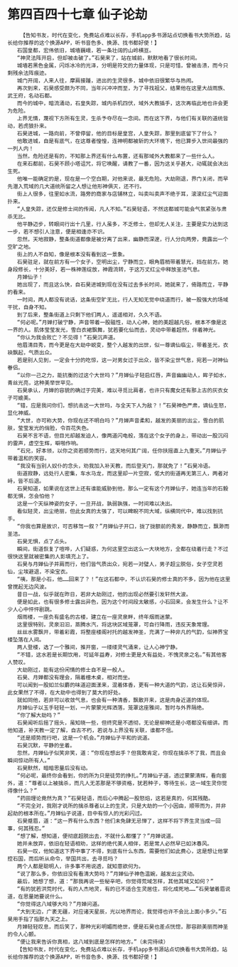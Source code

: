 # 第四百四十七章 仙子论劫
        【告知书友，时代在变化，免费站点难以长存，手机app多书源站点切换看书大势所趋，站长给你推荐的这个换源APP，听书音色多、换源、找书都好使！】
       石国皇都，宏伟依旧，城墙巍峨，若一条壮阔的山岭横亘。
       “神灵法阵开启，但却被击破了。”石昊来了，站在城前，默默地看了很长时间。
       城墙若黑色金属，闪烁冰冷的光泽，分明是符文的力量体现，只是可惜，曾被击溃，而今只剩残余法阵痕迹。
       城门开阔，人来人往，摩肩接踵，进出的生灵很多，城中依旧很繁华与热闹。
       再次到来，石昊感受颇为不同，当年兴冲冲而至，为了寻找祖父，结果他在这里大战雨族、武王府，名动石都。
       而今的城中，暗流涌动，石皇失踪，城内杀机四伏，域外大教插手，这次再临此地也许会更为危险。
       上界无情，蔑视下方所有生灵，生杀予夺尽在一念间。而在这下界，与他们有关联的道统皆动，若虎狼扑来。
       石昊进城，一路向前，不曾停留，他的目标是皇宫，人皇失踪，那里到底留下了什么？
       他敢进城，自是有底气，在这尊者惶惶，连神明都被斩的大环境下，他已算步入世间最强的一列人内！
       当然，危险还是有的，不知那上界还有什么布置，还有那域外大教都来了一些什么人。
       在来石都前，石昊不顾小塔诅咒，将它唤醒，请教了一番，因为这关乎甚大，动辄就会决出生死。
       他唯一能确定的是，现在是一个空白期，对他来说，最无危险。大劫刚退，界门关闭，而早先潜入荒域的几大道统所留之人想让他形神俱灭，还不行。
       街上人很多，往里如水流，路旁的商家与店铺林立，叫卖叫卖声不绝于耳，滚滚红尘气迎面扑来。
       “人皇失踪，还仅是修士间的传闻，凡人不知。”石昊轻语，不然这都城可能会气氛紧张与肃杀无比。
       他平静迈步，转眼间行出十几里，行人虽多，不乏修士，但却无人关注，主要是实力达到这一步，若不想引人注意，便是相逢亦不识。
       忽然，天地寂静，整条街道都像是被分离了出来，幽静而深邃，行人分向两旁，竟露出一个空旷之地。
       街上的人不自知，像是根本没有看到这一景象。
       石昊驻足，就在前方有一个女子，空明出尘，宁静而立，眼角眉梢带着慧光，挡在前方。她身段修长，十分美好，若一株神莲绽放，神霞流转，于这万丈红尘中释放圣洁气息。
       月婵仙子！
       她出现了，而且这么快，自石昊进城到现在没有过去多长时间，她就来了，倚路而立，平静的看来。
       一时间，两人都没有说话，这条街空旷无比，行人无知无觉中绕道而行，被一股强大的场域干扰，自身不知。
       到了后来，整条街道上只剩下他们两人，遥遥相对，久久不语。
       “何必呢。”月婵打破宁静，声音带着一股磁性，动人心神，她的美超越凡俗，根本不像是这一界的人。肌体莹莹发光，雪白衣裙飘舞，犹若要化仙而去，灵动中带着超然，伴着神光。
       “你认为我会败亡？不见得！”石昊沉声道。
       他眉清目秀，而今更是在大劫中蜕变，整个人越发的出世，似一尊谪仙临尘，带着圣光，衣袂飘起，气质出众。
       若是别人见到，一定会十分的吃惊，这一对男女过于出众，皆不染尘世气息，宛若一对神仙眷侣。
       “以你一己之力，能抗衡的过这个大世吗？”月婵仙子轻启红唇，声音幽幽动人，眸子如水，青丝光亮，这种美举世罕见。
       石昊承认，月婵的容貌的确过于完美，难以寻觅比肩者，也许只有魔女还有那上古的灰衣女子可媲美。
       “错，应是我问你们，想抗击这一大世吗，与全天下人为敌？！”石昊神色严肃，谪仙生怒，显化神威。
       “大世，亦可称大势，你现在还不明白吗？”月婵声音柔和，越发的美丽的出尘，雪白的肌肤，莹莹发光的俏脸，令百花失色。
       石昊不言不语，但目光却越发迫人，像两道闪电般，落在这个女子的身上，带动出一股沉闷的雷声，虚空生辉，噼啪作响。
       “石兄，好本领，以你之资若顺势而行，这天地何其广阔，任你扶摇直上九重天。”月婵仙子带着温和的笑容。
       “我没有当别人奴仆的念头，劝我加入补天教，而后登天门，那就免了！”石昊冷语。
       街道寂静，远处行人密集，车水马龙，而这里却一片空寂，偌大的街道再无第三人，两者对峙，皆不后退。
       石昊知道，如果说在这世上还有谁能威胁到他，那么一定有这个月婵仙子，她连当年的石毅都无惧，怎会怕他？
       这是一个天纵神姿的女子，一旦开战，孰弱孰强，一时间难以决出。
       看似轻灵，出尘绝丽，但此女真的太强了，可以睥睨不同大域，纵横同代中，难以找到抗手。
       “你我也算是故识，可否移驾一叙？”月婵仙子开口，拢了拢额前的秀发，静静而立，飘渺而圣洁。
       石昊无惧，点了点头。
       瞬间，街道恢复了喧哗，人们疑惑，为何这里空出这么一大块地方，全都在绕着行走？不过很快这里就被密集的人影填充上了。
       石昊与月婵仙子并肩而行，他们皆气质出众，宛若一对璧人，男子超尘脱俗，女子空灵若仙，尘埃避退，不染宝衣。
       “咦，那是小石，他……回来了？！”在这石都中，不认识石昊的修士真的不多，因为他在这里曾搅起无边风波。
       昔日一战，似乎就在昨日，若非大劫刚过，他的出现必然要引发轩然大波。
       便是如此，也有很多修士露出异色，因为这个时间段太敏感，小石回来，会发生什么？让不少人心中怦怦剧跳。
       烟雨楼，一座负有盛名的古楼，建立在一座灵泉畔，终年烟雨迷蒙。
       这里很特别，灵泉汩汩，蒸腾水汽，将这块区域笼罩，可自行降雨，违反天象常理。
       丝丝水雾飘开，带着彩霞，将整座楼阁衬托的越发神圣，充满了一种非凡的气韵，似神界宝楼坠落在人间。
       两人登楼，选了一个雅间，推开窗，一缕缕灵气涌来，让人心神宁静。
       “不错，这水若是长期饮用，可延年益寿，对修士更是大有益处，不愧灵泉之名。”有其他客人赞叹。
       大劫刚过，能有这份闲情的修士自不是一般人。
       石昊、月婵都没有理会，隔着檀木桌，相对而坐。
       可以闻到一股如兰似麝的味道迎面漾来，混着体香，更有一种大道的气韵，这让石昊惊异，此女果然了不得，在大劫中也得到了莫大的好处。
       就如同他，若非可以收敛气息，也会有一种清香，飘散开来，这是肉身近道的体现。
       月婵仙子以玉手轻轻一划，一片蒙蒙光辉洒落，笼罩这座雅间，暂时与外界隔绝。
       “你了解大劫吗？”
       石昊闻听后摇了摇头，虽知晓一些，但终究是不透彻，无论是柳神还是小塔都没有细讲。而他知道，补天教一定了解，自古不朽，若说与上界没有关联，谁都不信。
       “还是顺势而行吧，这是一个机会。”月婵仙子平和的说道。
       石昊沉默，平静的坐着。
       忽然，月婵仙子似笑非笑，道：“你现在想出手？但我敢肯定，你现在擒杀不了我，而且会瞬间惊动所有人。”
       石昊默然，暗暗思量后没有动。
       “何必呢，最终你会看到，你的所为只是徒劳的挣扎。”月婵仙子道，透过蒙蒙清辉，看向窗外，道：“尊者以上被擒杀，而凡人无恙那是不够资格，犹若种子，等待生长，这一域生灵你觉得像什么？”
       “药田理论竟然为真？”石昊轻语，而后心中腾起一股怒焰，这若是真的，何其残酷。
       “不完全对，我刚才说所的擒杀尊者以上的生灵，只是大劫的一个小因由，顺带而为，并非起劫的根本所在。”月婵仙子说道，目中有惊人的光彩闪过。
       石昊蹙眉，道：“这一界有什么东西？他们未免肆无忌惮了，这样不将下界生灵当成一回事，何其残忍。”
       “想了解，想知道，便彻底超脱出去，不就什么都懂了？”月婵说道。
       她并未放弃，依旧在轻语相劝，这样的绝代美人相伴，若是常人必然早已如沐春风。
       石昊一叹，他知道这下界中事了不得，到底有什么东西，需要他们如此费心，这是想让他掌控石国，而后听从命令，举国共出，去寻觅吗？
       两个人都是聪明人，许多事不用说透，就知意欲何为。
       “说了那么多，你依旧没有看清大势吗？”月婵仙子神色温婉，越发出尘灵动。
       最后，她想了想，道：“那我再说一些秘辛吧，你觉得荒域怎样，其他其域又如何？”
       “有的犹若洪荒时代，有的人杰地灵，有的已不适合生灵居住，将化成死地……”石昊皱着眉说道，在思量她要说什么。
       “你觉得这八域够大吗？”月婵问道。
       “大到无边，广袤无疆，对应诸天星辰，光以地界而论，我觉得也许不会比上面小多少。”石昊用手指了指那九天之上。
       月婵轻轻叹息，而后笑了，那种光彩明媚而绝世，便是石昊也差点恍惚，那容颜美丽而神圣的令人心颤。
       “便让我来告诉你真相，这八域到底是怎样的地方。”（未完待续）
       【告知书友，时代在变化，免费站点难以长存，手机app多书源站点切换看书大势所趋，站长给你推荐的这个换源APP，听书音色多、换源、找书都好使！】